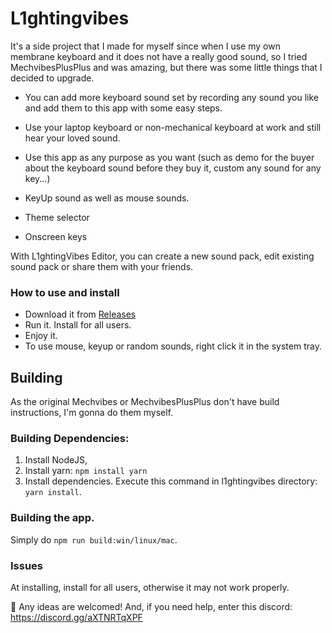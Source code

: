 # L1ghtingvibes

It's a side project that I made for myself since when I use my own membrane keyboard and it does not have a really good sound, so I tried MechvibesPlusPlus and was amazing, but there was some little things that I decided to upgrade.

- You can add more keyboard sound set by recording any sound you like and add them to this app with some easy steps.

- Use your laptop keyboard or non-mechanical keyboard at work and still hear your loved sound.

- Use this app as any purpose as you want (such as demo for the buyer about the keyboard sound before they buy it, custom any sound for any key...)

- KeyUp sound as well as mouse sounds.

- Theme selector

- Onscreen keys

With L1ghtingVibes Editor, you can create a new sound pack, edit existing sound pack or share them with your friends.

### How to use and install

- Download it from [Releases](https://github.com/L1ghtingBolt/lightingvibes/releases/latest)
- Run it. Install for all users.
- Enjoy it.
- To use mouse, keyup or random sounds, right click it in the system tray.


## Building

As the original Mechvibes or MechvibesPlusPlus don't have build instructions, I'm gonna do them myself.

### Building Dependencies:
1. Install NodeJS,
2. Install yarn: `npm install yarn`
3. Install dependencies. Execute this command in l1ghtingvibes directory: `yarn install`.

### Building the app.
Simply do `npm run build:win/linux/mac`.

### Issues

At installing, install for all users, otherwise it may not work properly.

🤝 Any ideas are welcomed! And, if you need help, enter this discord: https://discord.gg/aXTNRTqXPF
